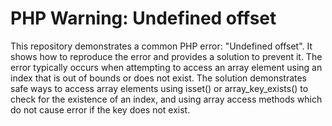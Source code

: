 # PHP Warning: Undefined offset

This repository demonstrates a common PHP error: "Undefined offset".  It shows how to reproduce the error and provides a solution to prevent it.  The error typically occurs when attempting to access an array element using an index that is out of bounds or does not exist.  The solution demonstrates safe ways to access array elements using isset() or array_key_exists() to check for the existence of an index, and using array access methods which do not cause error if the key does not exist.